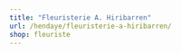 ```yaml
---
title: "Fleuristerie A. Hiribarren"
url: /hendaye/fleuristerie-a-hiribarren/
shop: fleuriste
---
```

